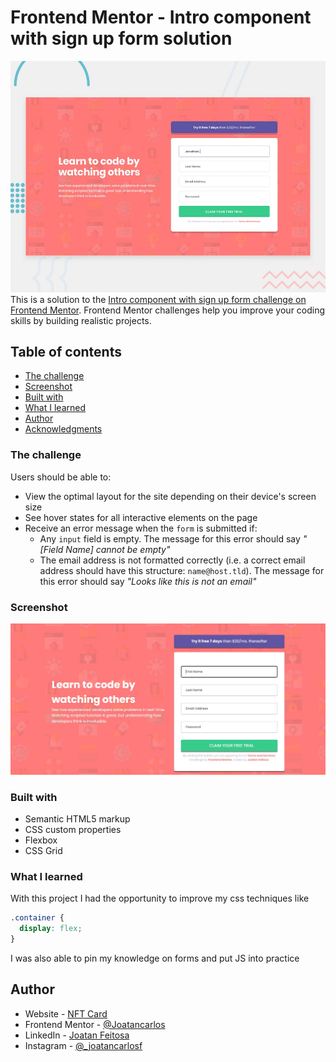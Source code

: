 # Frontend Mentor - Intro component with sign up form solution

![Design preview for the Intro component with sign up form coding challenge](./design/desktop-preview.jpg)
This is a solution to the [Intro component with sign up form challenge on Frontend Mentor](https://www.frontendmentor.io/challenges/intro-component-with-signup-form-5cf91bd49edda32581d28fd1). Frontend Mentor challenges help you improve your coding skills by building realistic projects. 

## Table of contents

  - [The challenge](#the-challenge)
  - [Screenshot](#screenshot)
  - [Built with](#built-with)
  - [What I learned](#what-i-learned)
  - [Author](#author)
  - [Acknowledgments](#acknowledgments)


### The challenge

Users should be able to:

- View the optimal layout for the site depending on their device's screen size
- See hover states for all interactive elements on the page
- Receive an error message when the `form` is submitted if:
  - Any `input` field is empty. The message for this error should say *"[Field Name] cannot be empty"*
  - The email address is not formatted correctly (i.e. a correct email address should have this structure: `name@host.tld`). The message for this error should say *"Looks like this is not an email"*

### Screenshot

![](./screenshot.jpg)


### Built with

- Semantic HTML5 markup
- CSS custom properties
- Flexbox
- CSS Grid


### What I learned

With this project I had the opportunity to improve my css techniques like  
```css
.container {
  display: flex;
}
```
I was also able to pin my knowledge on forms and put JS into practice

## Author

- Website - [NFT Card](https://joatancarlos.github.io/nft-challenge/)
- Frontend Mentor - [@Joatancarlos](https://www.frontendmentor.io/profile/yourusername)
- LinkedIn - [Joatan Feitosa](www.linkedin.com/in/joatan-feitosa)
- Instagram - [@_joatancarlosf](https://www.instagram.com/_joatancarlosf)
